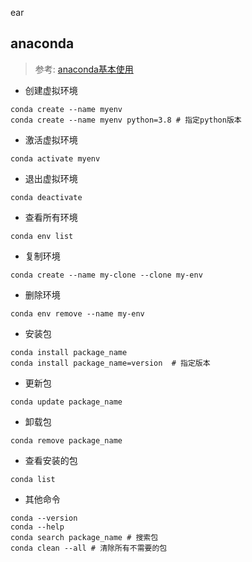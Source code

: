 ear
## anaconda
> 参考:  [anaconda基本使用](https://www.runoob.com/python-qt/anaconda-tutorial.html) 
- 创建虚拟环境
```shell
conda create --name myenv 
conda create --name myenv python=3.8 # 指定python版本
```
- 激活虚拟环境
```shell
conda activate myenv
```
- 退出虚拟环境
```shell
conda deactivate
```
- 查看所有环境
```shell
conda env list
```
- 复制环境
```shell
conda create --name my-clone --clone my-env
```
- 删除环境
```shell
conda env remove --name my-env
```
- 安装包
```shell
conda install package_name
conda install package_name=version  # 指定版本
```
- 更新包
```shell
conda update package_name
```
- 卸载包
```shell
conda remove package_name
```
- 查看安装的包
```shell
conda list
```
- 其他命令
```shell
conda --version
conda --help
conda search package_name # 搜索包
conda clean --all # 清除所有不需要的包
```
